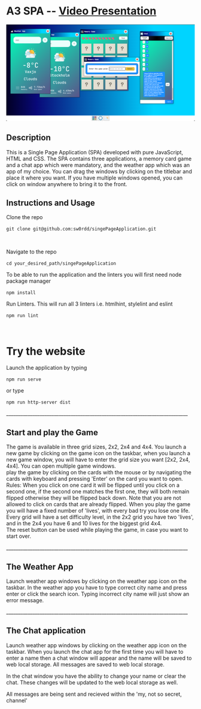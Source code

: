 # A3 SPA -- [Video Presentation](https://www.youtube.com/watch?v=mZqCvYyLyjc)

![SPA](./src/img/SPA.png)

## Description
This is a Single Page Application (SPA) developed with pure JavaScript, HTML and CSS. 
The SPA contains three applications, a memory card game and a chat app which were mandatory, and the weather app which was an app of my choice. 
You can drag the windows by clicking on the titlebar and place it where you want. 
If you have multiple windows opened, you can click on window anywhere to bring it to the front. 


## Instructions and Usage
Clone the repo 

```
git clone git@github.com:sw0rdd/singePageApplication.git
```
<br>

Navigate to the repo
```
cd your_desired_path/singePageApplication
```

To be able to run the application and the linters you will first need node package manager

```
npm install
```

Run Linters. This will run all 3 linters i.e. htmlhint, stylelint and eslint
```
npm run lint
```
<br>

# Try the website 

Launch the application by typing

```
npm run serve
```
or type
```
npm run http-server dist
```
____________________________________________________________________________<br>

## Start and play the Game
The game is available in three grid sizes, 2x2, 2x4 and 4x4. You launch a new game by clicking 
on the game icon on the taskbar, when you launch a new game window, you will have to enter the grid size you want [2x2, 2x4, 4x4]. You can open multiple game windows. 
<br>
play the game by clicking on the cards with the mouse or by navigating the cards with keyboard and pressing 'Enter' on the card you want to open. 
<br>
Rules: When you click on one card it will be flipped until you click on a second one, if the second one matches the first one, they will both remain flipped otherwise they will be flipped back down. 
Note that you are not allowed to click on cards that are already flipped. 
When you play the game you will have a fixed number of 'lives', with every bad try you lose one life. 
Every grid will have a set difficulty level, in the 2x2 grid you have two 'lives', and in the 2x4 you have 6 and 10 lives for the biggest grid 4x4. 
<br>
The reset button can be used while playing the game, in case you want to start over. 

____________________________________________________________________________<br>


## The Weather App
Launch weather app windows by clicking on the weather app icon on the taskbar. 
In the weather app you have to type correct city name and press enter or click the search icon. 
Typing incorrect city name will just show an error message. 


____________________________________________________________________________<br>

## The Chat application 
Launch weather app windows by clicking on the weather app icon on the taskbar.
When you launch the chat app for the first time you will have to enter a name then a chat window will appear and the name will be saved to web local storage. All messages are saved to web local storage. 

In the chat window you have the ability to change your name or clear the chat. These changes will be updated to the web local storage as well. 

All messages are being sent and recieved within the 'my, not so secret, channel'


